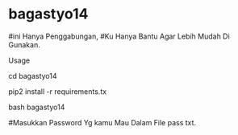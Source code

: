 # bagastyo14
#ini Hanya Penggabungan, #Ku Hanya Bantu Agar Lebih Mudah Di Gunakan.

Usage

cd bagastyo14

pip2 install -r requirements.tx

bash bagastyo14

#Masukkan Password Yg kamu Mau Dalam File pass txt.
